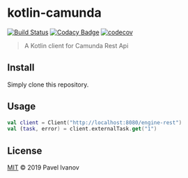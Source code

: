 # kotlin-camunda

[![Build Status](https://travis-ci.org/ivpal/kotlin-camunda.svg?branch=master)](https://travis-ci.org/IvanovPvl/kotlin-camunda)
[![Codacy Badge](https://api.codacy.com/project/badge/Grade/bd46b7067cf24727b10ee2638403cb05)](https://www.codacy.com/app/IvanovPvl/result)
[![codecov](https://codecov.io/gh/ivpal/kotlin-camunda/branch/master/graph/badge.svg)](https://codecov.io/gh/IvanovPvl/kotlin-camunda)

> A Kotlin client for Camunda Rest Api

## Install

Simply clone this repository.

## Usage

```kotlin
val client = Client("http://localhost:8080/engine-rest")
val (task, error) = client.externalTask.get("1")
```

## License

[MIT](LICENSE) © 2019 Pavel Ivanov